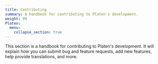 ```yaml
---
title: Contributing
summary: A handbook for contributing to Platen's development.
weight: 99
Platen:
  menu:
    collapse_section: true
---
```


This section is a handbook for contributing to Platen's development. It will explain how you can
submit bug and feature requests, add new features, help provide translations, and more.
